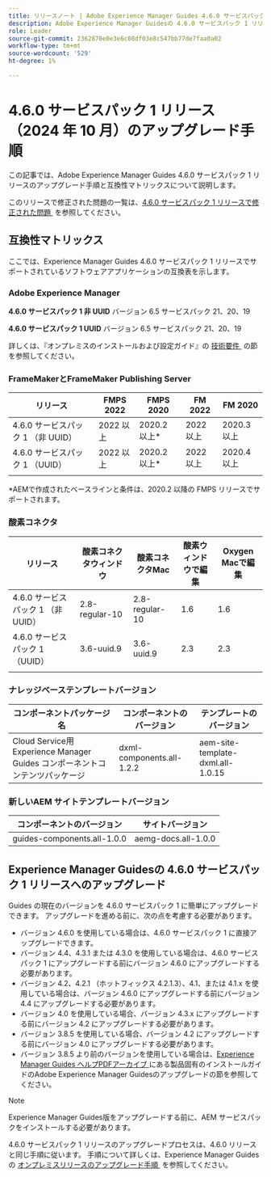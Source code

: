 ```yaml
---
title: リリースノート | Adobe Experience Manager Guides 4.6.0 サービスパック 1 リリースのアップグレード手順
description: Adobe Experience Manager Guidesの 4.6.0 サービスパック 1 リリースへのアップグレード方法について説明します
role: Leader
source-git-commit: 2362870e0e3e6c08df03e8c547bb77de7faa0a02
workflow-type: tm+mt
source-wordcount: '529'
ht-degree: 1%

---
```


# 4.6.0 サービスパック 1 リリース（2024 年 10 月）のアップグレード手順

この記事では、Adobe Experience Manager Guides 4.6.0 サービスパック 1 リリースのアップグレード手順と互換性マトリックスについて説明します。

このリリースで修正された問題の一覧は、[4.6.0 サービスパック 1 リリースで修正された問題 &#x200B;](fixed-issues-4-6-0-sp1.md) を参照してください。

## 互換性マトリックス

ここでは、Experience Manager Guides 4.6.0 サービスパック 1 リリースでサポートされているソフトウェアアプリケーションの互換表を示します。

### Adobe Experience Manager

**4.6.0 サービスパック 1 非 UUID**
バージョン 6.5 サービスパック 21、20、19

**4.6.0 サービスパック 1 UUID**
バージョン 6.5 サービスパック 21、20、19

詳しくは、『オンプレミスのインストールおよび設定ガイド』の [&#x200B; 技術要件 &#x200B;](../install-guide/download-install-technical-requirements.md) の節を参照してください。

### FrameMakerとFrameMaker Publishing Server

| リリース | FMPS 2022 | FMPS 2020 | FM 2022 | FM 2020 |
| --- | --- | --- | --- | --- |
| 4.6.0 サービスパック 1 （非 UUID） | 2022 以上 | 2020.2 以上* | 2022 以上 | 2020.3 以上 |
| 4.6.0 サービスパック 1 （UUID） | 2022 以上 | 2020.2 以上* | 2022 以上 | 2020.4 以上 |
| | | | |

*AEMで作成されたベースラインと条件は、2020.2 以降の FMPS リリースでサポートされます。

### 酸素コネクタ

| リリース | 酸素コネクタウィンドウ | 酸素コネクタMac | 酸素ウィンドウで編集 | Oxygen Macで編集 |
| --- | --- | --- |--- |--- |
| 4.6.0 サービスパック 1 （非 UUID） | 2.8-regular-10 | 2.8-regular-10 | 1.6 | 1.6 |
| 4.6.0 サービスパック 1 （UUID） | 3.6-uuid.9 | 3.6-uuid.9 | 2.3 | 2.3 |
|  |  |   |

### ナレッジベーステンプレートバージョン

| コンポーネントパッケージ名 | コンポーネントのバージョン | テンプレートのバージョン |
|---|---|---|
| Cloud Service用Experience Manager Guides コンポーネントコンテンツパッケージ | dxml-components.all-1.2.2 | aem-site-template-dxml.all-1.0.15 |

### 新しいAEM サイトテンプレートバージョン

| コンポーネントのバージョン | サイトバージョン |
|---|---|
| guides-components.all-1.0.0 | aemg-docs.all-1.0.0 |

## Experience Manager Guidesの 4.6.0 サービスパック 1 リリースへのアップグレード

Guides の現在のバージョンを 4.6.0 サービスパック 1 に簡単にアップグレードできます。 アップグレードを進める前に、次の点を考慮する必要があります。

- バージョン 4.6.0 を使用している場合は、4.6.0 サービスパック 1 に直接アップグレードできます。
- バージョン 4.4、4.3.1 または 4.3.0 を使用している場合は、4.6.0 サービスパック 1 にアップグレードする前にバージョン 4.6.0 にアップグレードする必要があります。
- バージョン 4.2、4.2.1 （ホットフィックス 4.2.1.3）、4.1、または 4.1.x を使用している場合は、バージョン 4.6.0 にアップグレードする前にバージョン 4.4 にアップグレードする必要があります。
- バージョン 4.0 を使用している場合、バージョン 4.3.x にアップグレードする前にバージョン 4.2 にアップグレードする必要があります。
- バージョン 3.8.5 を使用している場合、バージョン 4.2 にアップグレードする前にバージョン 4.0 にアップグレードする必要があります。
- バージョン 3.8.5 より前のバージョンを使用している場合は、[Experience Manager Guides ヘルプPDFアーカイブ &#x200B;](https://helpx.adobe.com/jp/xml-documentation-for-experience-manager/archive.html) にある製品固有のインストールガイドのAdobe Experience Manager Guidesのアップグレードの節を参照してください。

>[!NOTE]
>
>Experience Manager Guides版をアップグレードする前に、AEM サービスパックをインストールする必要があります。

4.6.0 サービスパック 1 リリースのアップグレードプロセスは、4.6.0 リリースと同じ手順に従います。 手順について詳しくは、Experience Manager Guidesの [&#x200B; オンプレミスリリースのアップグレード手順 &#x200B;](../install-guide/upgrade-xml-documentation.md) を参照してください。
